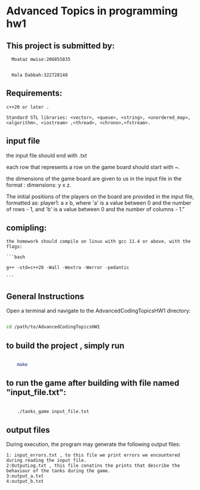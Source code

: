 # Advanced Topics in programming  hw1 

## This project is submitted by:
      
      Moataz mwise:206855835


      Hala Dabbah:322728148


## Requirements:

    c++20 or later .
      
    Standard STL libraries: <vector>, <queue>, <string>, <unordered_map>, <algorithm>, <iostream> ,<thread>, <chrono>,<fstream>.

## input file 
  
  the input file should end with .txt 

  each row that represents a row on the game board should start with ~.

  the dimensions of the game board are given to us in the input file  in the format : dimensions: y x z.

  The initial positions of the players on the board are provided in the input file, formatted as: player1: a x b, where 'a' is a value between 0 and the number of rows - 1, and 'b' is a value between 0 and the number of columns - 1."
## comipling: 
    
    the homework should compile on linux with gcc 11.4 or above, with the flags:

    ```bash

    g++ -std=c++20 -Wall -Wextra -Werror -pedantic

    ```
## General Instructions
Open a terminal and navigate to the AdvancedCodingTopicsHW1  directory:

```bash

cd /path/to/AdvancedCodingTopicsHW1
```


## to build the project , simply run

```bash

    make

```
## to run the game after building with file named "input_file.txt":

```bash

    ./tanks_game input_file.txt

```
## output files 

During execution, the program may generate the following output files:

    1: input_errors.txt , to this file we print errors we encountered during reading the input file.
    2:OutputLog.txt , this file conatins the prints that describe the behaviour of the tanks during the game.
    3:output_a.txt
    4:output_b.txt
   

